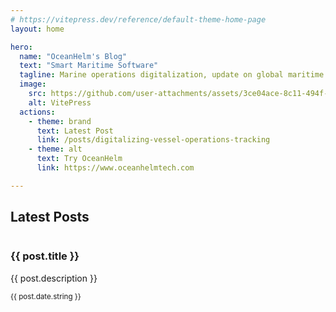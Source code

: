 ```yaml
---
# https://vitepress.dev/reference/default-theme-home-page
layout: home

hero:
  name: "OceanHelm's Blog"
  text: "Smart Maritime Software"
  tagline: Marine operations digitalization, update on global maritime news and OceanHelm.
  image:
    src: https://github.com/user-attachments/assets/3ce04ace-8c11-494f-bc3a-dcb44e8dd473
    alt: VitePress
  actions:
    - theme: brand
      text: Latest Post
      link: /posts/digitalizing-vessel-operations-tracking
    - theme: alt
      text: Try OceanHelm
      link: https://www.oceanhelmtech.com

---
```


## Latest Posts

<script setup>
import { data as posts } from './.vitepress/posts.data.ts'
</script>

<div class="posts-grid">
  <div v-for="post in posts" :key="post.slug" class="post-card">
    <img v-if="post.image" :src="post.image" :alt="post.title" />
    <h3><a :href="post.url">{{ post.title }}</a></h3>
    <p>{{ post.description }}</p>
    <small>{{ post.date.string }}</small>
  </div>
</div>
